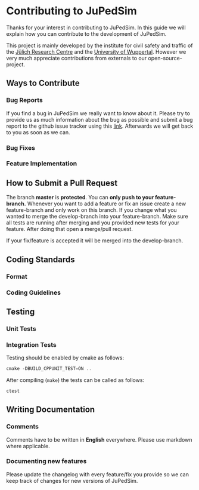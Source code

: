 # Contributing to JuPedSim
Thanks for your interest in contributing to JuPedSim.
In this guide we will explain how you can contribute to the development of JuPedSim.

This project is mainly developed by the institute for civil safety and traffic of the [Jülich Research Centre](https://www.fz-juelich.de/ias/ias-7/EN/Home/home_node.html) and the [University of Wuppertal](https://www.asim.uni-wuppertal.de/en.html).
However we very much appreciate contributions from externals to our open-source-project.

## Ways to Contribute
### Bug Reports
If you find a bug in JuPedSim we really want to know about it.
Please try to provide us as much information about the bug as possible and submit a bug report to the github issue tracker using this [link](https://github.com/JuPedSim/jpscore/issues/new?assignees=&labels=Type:%20Bug&template=bug_report.md&title=).
Afterwards we will get back to you as soon as we can.

### Bug Fixes
### Feature Implementation

## How to Submit a Pull Request
The branch **master** is **protected**. You can **only push to your feature-branch.**
Whenever you want to add a feature or fix an issue create a new feature-branch and only work on this branch.
If you change what you wanted to merge the develop-branch into your feature-branch.
Make sure all tests are running after merging and you provided new tests for your feature.
After doing that open a merge/pull request.

If your fix/feature is accepted it will be merged into the develop-branch.

## Coding Standards

### Format
### Coding Guidelines

## Testing

### Unit Tests
### Integration Tests

Testing should be enabled by cmake as follows:
```javascript
cmake -DBUILD_CPPUNIT_TEST=ON ..
```

After compiling (`make`) the tests can be called as follows:

```javascript
ctest
```
## Writing Documentation

### Comments
Comments have to be written in **English** everywhere. Please use markdown where applicable.

### Documenting new features
Please update the changelog with every feature/fix you provide so we can keep track of changes for new versions of JuPedSim.
